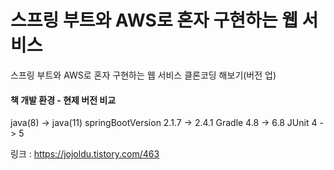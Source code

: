 # 스프링 부트와 AWS로 혼자 구현하는 웹 서비스

스프링 부트와 AWS로 혼자 구현하는 웹 서비스 클론코딩 해보기(버전 업)


#### 책 개발 환경 - 현제 버전 비교
java(8) -> java(11)
springBootVersion 2.1.7 -> 2.4.1
Gradle 4.8 -> 6.8
JUnit 4 -> 5








링크 : https://jojoldu.tistory.com/463

